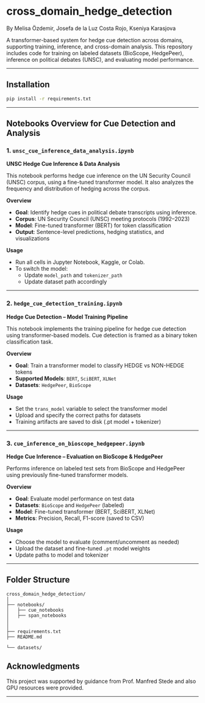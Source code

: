 # cross_domain_hedge_detection

By Melisa Özdemir, Josefa de la Luz Costa Rojo, Kseniya Karasjova

A transformer-based system for hedge cue detection across domains, supporting training, inference, and cross-domain analysis. This repository includes code for training on labeled datasets (BioScope, HedgePeer), inference on political debates (UNSC), and evaluating model performance.

---

## Installation

```bash
pip install -r requirements.txt
```

---

## Notebooks Overview for Cue Detection and Analysis

### 1. `unsc_cue_inference_data_analysis.ipynb`
**UNSC Hedge Cue Inference & Data Analysis**

This notebook performs hedge cue inference on the UN Security Council (UNSC) corpus, using a fine-tuned transformer model. It also analyzes the frequency and distribution of hedging across the corpus.

**Overview**
- **Goal**: Identify hedge cues in political debate transcripts using inference.
- **Corpus**: UN Security Council (UNSC) meeting protocols (1992–2023)
- **Model**: Fine-tuned transformer (BERT) for token classification
- **Output**: Sentence-level predictions, hedging statistics, and visualizations

**Usage**
- Run all cells in Jupyter Notebook, Kaggle, or Colab.
- To switch the model:
  - Update `model_path` and `tokenizer_path`
  - Update dataset path accordingly

---

### 2. `hedge_cue_detection_training.ipynb`
**Hedge Cue Detection – Model Training Pipeline**

This notebook implements the training pipeline for hedge cue detection using transformer-based models. Cue detection is framed as a binary token classification task.

**Overview**
- **Goal**: Train a transformer model to classify HEDGE vs NON-HEDGE tokens
- **Supported Models**: `BERT`, `SciBERT`, `XLNet`  
- **Datasets**: `HedgePeer`, `BioScope`

**Usage**
- Set the `trans_model` variable to select the transformer model
- Upload and specify the correct paths for datasets
- Training artifacts are saved to disk (.pt model + tokenizer)

---

### 3. `cue_inference_on_bioscope_hedgepeer.ipynb`
**Hedge Cue Inference – Evaluation on BioScope & HedgePeer**

Performs inference on labeled test sets from BioScope and HedgePeer using previously fine-tuned transformer models.

**Overview**
- **Goal**: Evaluate model performance on test data
- **Datasets**: `BioScope` and `HedgePeer` (labeled)
- **Model**: Fine-tuned transformer (BERT, SciBERT, XLNet)
- **Metrics**: Precision, Recall, F1-score (saved to CSV)

**Usage**
- Choose the model to evaluate (comment/uncomment as needed)
- Upload the dataset and fine-tuned `.pt` model weights
- Update paths to model and tokenizer

---

## Folder Structure 

```
cross_domain_hedge_detection/
│
├── notebooks/
│   ├── cue_notebooks
│   ├── span_notebooks
│   
│
├── requirements.txt
├── README.md

└── datasets/   
```


## Acknowledgments

This project was supported by guidance from Prof. Manfred Stede and also GPU resources were provided.

---

